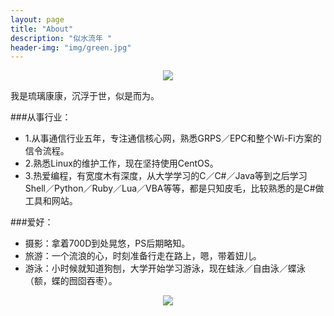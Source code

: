 ```yaml
---
layout: page
title: "About"
description: "似水流年 "
header-img: "img/green.jpg"
---
```



<center>
    <p><img src="http://7xlfkx.com1.z0.glb.clouddn.com/white2.jpg" align="center"></p>
</center>

我是琉璃康康，沉浮于世，似是而为。

###从事行业：


- 1.从事通信行业五年，专注通信核心网，熟悉GRPS／EPC和整个Wi-Fi方案的信令流程。
- 2.熟悉Linux的维护工作，现在坚持使用CentOS。
- 3.热爱编程，有宽度木有深度，从大学学习的C／C#／Java等到之后学习Shell／Python／Ruby／Lua／VBA等等，都是只知皮毛，比较熟悉的是C#做工具和网站。


###爱好：

- 摄影：拿着700D到处晃悠，PS后期略知。
- 旅游：一个流浪的心，时刻准备行走在路上，嗯，带着妞儿。
- 游泳：小时候就知道狗刨，大学开始学习游泳，现在蛙泳／自由泳／蝶泳（额，蝶的囫囵吞枣）。


<center>
    <p><img src="http://i173.photobucket.com/albums/w63/cnfeat/2015-08-29-2_zpsqj7po8eo.png" align="center"></p>
</center>






